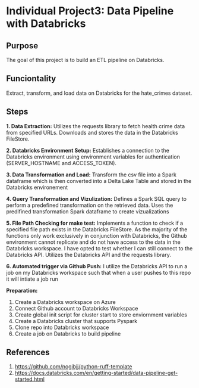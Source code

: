 # Individual Project3: Data Pipeline with Databricks

## Purpose
The goal of this project is to build an ETL pipeline on Databricks. 

## Funciontality
Extract, transform, and load data on Databricks for the hate_crimes dataset. 

## Steps
**1. Data Extraction:**
Utilizes the requests library to fetch health crime data from specified URLs.
Downloads and stores the data in the Databricks FileStore.

**2. Databricks Environment Setup:**
Establishes a connection to the Databricks environment using environment variables for authentication (SERVER_HOSTNAME and ACCESS_TOKEN).

**3. Data Transformation and Load:**
Transform the csv file into a Spark dataframe which is then converted into a Delta Lake Table and stored in the Databricks environement

**4. Query Transformation and Vizulization:**
Defines a Spark SQL query to perform a predefined transformation on the retrieved data.
Uses the predifined transformation Spark dataframe to create vizualizations

**5. File Path Checking for make test:**
Implements a function to check if a specified file path exists in the Databricks FileStore.
As the majority of the functions only work exclusively in conjunction with Databricks, the Github environment cannot replicate and do not have access to the data in the Databricks workspace. I have opted to test whether I can still connect to the Databricks API.
Utilizes the Databricks API and the requests library.

**6. Automated trigger via Github Push:**
I utilize the Databricks API to run a job on my Databricks workspace such that when a user pushes to this repo it will intiate a job run

**Preparation:**
1. Create a Databricks workspace on Azure
2. Connect Github account to Databricks Workspace 
3. Create global init script for cluster start to store enviornment variables 
4. Create a Databricks cluster that supports Pyspark
5. Clone repo into Databricks workspace
6. Create a job on Databricks to build pipeline

## References
1. https://github.com/nogibjj/python-ruff-template
1. https://docs.databricks.com/en/getting-started/data-pipeline-get-started.html
